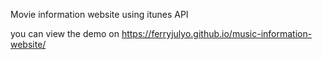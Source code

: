 Movie information website using itunes API

you can view the demo on https://ferryjulyo.github.io/music-information-website/
